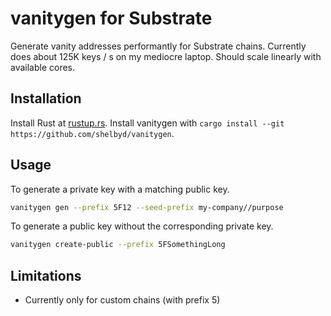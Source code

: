 # vanitygen for Substrate

Generate vanity addresses performantly for Substrate chains. Currently does about 125K keys / s on my mediocre laptop. Should scale linearly with available cores.

## Installation

Install Rust at [rustup.rs](https://rustup.rs). Install vanitygen with `cargo install --git https://github.com/shelbyd/vanitygen`.

## Usage

To generate a private key with a matching public key.

```sh
vanitygen gen --prefix 5F12 --seed-prefix my-company//purpose
```

To generate a public key without the corresponding private key.

```sh
vanitygen create-public --prefix 5FSomethingLong
```

## Limitations

* Currently only for custom chains (with prefix 5)
